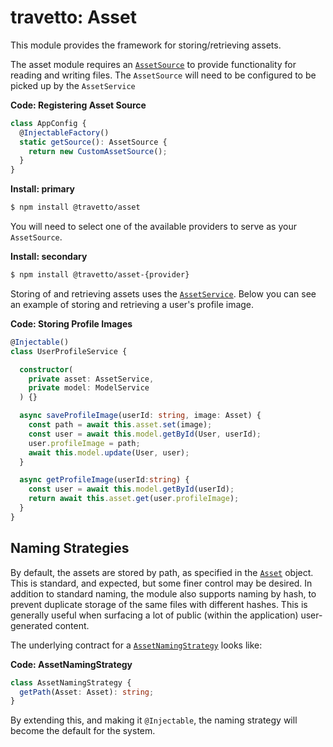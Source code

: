 travetto: Asset
===

This module provides the framework for storing/retrieving assets. 

The asset module requires an [`AssetSource`](./src/service/source.ts) to provide functionality for reading and writing files. The `AssetSource` will need to be configured to be picked up by the `AssetService`

**Code: Registering Asset Source**
```typescript
class AppConfig {
  @InjectableFactory()
  static getSource(): AssetSource {
    return new CustomAssetSource();
  }
}
```

**Install: primary**
```bash
$ npm install @travetto/asset
```

You will need to select one of the available providers to serve as your `AssetSource`.

**Install: secondary**
```bash
$ npm install @travetto/asset-{provider}
```

Storing of and retrieving assets uses the [`AssetService`](./src/service/asset.ts).  Below you can see an example of storing and retrieving a user's profile image.

**Code: Storing Profile Images**
```typescript
@Injectable()
class UserProfileService {

  constructor(
    private asset: AssetService, 
    private model: ModelService
  ) {}

  async saveProfileImage(userId: string, image: Asset) {
    const path = await this.asset.set(image);
    const user = await this.model.getById(User, userId);
    user.profileImage = path;
    await this.model.update(User, user);
  }

  async getProfileImage(userId:string) {
    const user = await this.model.getById(userId);
    return await this.asset.get(user.profileImage);
  }
}
```

## Naming Strategies
By default, the assets are stored by path, as specified in the [`Asset`](./src/types.ts) object.  This is standard, and expected, but some finer control may be desired.  In addition to standard naming, the module also supports naming by hash, to prevent duplicate storage of the same files with different hashes. This is generally useful when surfacing a lot of public (within the application) user-generated content.

The underlying contract for a [`AssetNamingStrategy`](./src/strategy.ts) looks like:

**Code: AssetNamingStrategy**
```typescript
class AssetNamingStrategy {
  getPath(Asset: Asset): string;
}
```

By extending this, and making it `@Injectable`, the naming strategy will become the default for the system.  